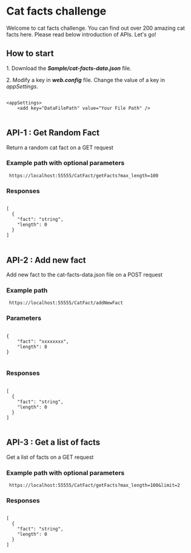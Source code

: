 <h1> Cat facts challenge </h1>
<p> Welcome to cat facts challenge. You can find out over 200 amazing cat facts here. Please read below introduction of APIs. Let's go!</p>
<h2>How to start</h2>
<p> 1. Download the <b><i>Sample/cat-facts-data.json</i></b> file.</p>
<p> 2. Modify a key in <b><i>web.config</i></b> file. Change the value of a key in <i>appSettings</i>.</p>
<div class="snippet-clipboard-content notranslate position-relative overflow-auto">
<pre class="notranslate">
<code> 
&lt;appSettings&gt;
    &lt;add key="DataFilePath" value="Your File Path" /&gt;
</code>
</pre>
</div>
<h2>API-1 : Get Random Fact </h2>
<p>Return a random cat fact on a GET request</p>
<h3>Example path with optional parameters</h3>
<div class="snippet-clipboard-content notranslate position-relative overflow-auto">
<pre class="notranslate">
<code> https://localhost:55555/CatFact/getFacts?max_length=100</code>
</pre>
</div>
<h3>Responses</h3>
<div class="snippet-clipboard-content notranslate position-relative overflow-auto">
<pre class="notranslate">
<code> 
[
  {
    "fact": "string",
    "length": 0
  }
]
</code>
</pre>
</div>
<h2>API-2 : Add new fact </h2>
<p>Add new fact to the cat-facts-data.json file on a POST request</p>
<h3>Example path</h3>
<div class="snippet-clipboard-content notranslate position-relative overflow-auto">
<pre class="notranslate">
<code> https://localhost:55555/CatFact/addNewFact</code>
</pre>
</div>
<h3>Parameters</h3>
<div class="snippet-clipboard-content notranslate position-relative overflow-auto">
<pre class="notranslate">
<code> 
{
    "fact": "xxxxxxxx",
    "length": 8
}
</code>
</pre>
</div>
<h3>Responses</h3>
<div class="snippet-clipboard-content notranslate position-relative overflow-auto">
<pre class="notranslate">
<code> 
[
  {
    "fact": "string",
    "length": 0
  }
]
</code>
</pre>
</div>
<h2>API-3 : Get a list of facts </h2>
<p>Get a list of facts on a GET request</p>
<h3>Example path with optional parameters</h3>
<div class="snippet-clipboard-content notranslate position-relative overflow-auto">
<pre class="notranslate">
<code> https://localhost:55555/CatFact/getFacts?max_length=100&limit=2</code>
</pre>
</div>
<h3>Responses</h3>
<div class="snippet-clipboard-content notranslate position-relative overflow-auto">
<pre class="notranslate">
<code> 
[
  {
    "fact": "string",
    "length": 0
  }
]
</code>
</pre>
</div>


